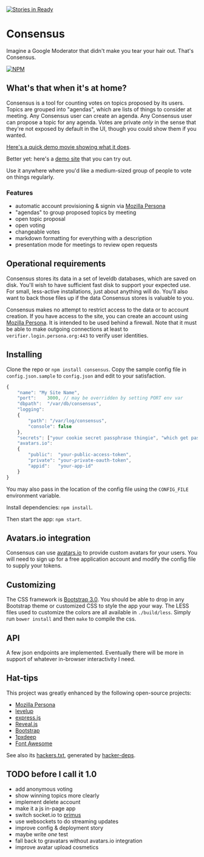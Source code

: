 [![Stories in Ready](https://badge.waffle.io/ceejbot/consensus.png?label=ready)](https://waffle.io/ceejbot/consensus)  
# Consensus

Imagine a Google Moderator that didn't make you tear your hair out. That's Consensus.

[![NPM](https://nodei.co/npm/consensus.png)](https://nodei.co/npm/consensus/)

## What's that when it's at home?

Consensus is a tool for counting votes on topics proposed by its users. Topics are grouped into "agendas", which are lists of things to consider at meeting. Any Consensus user can create an agenda. Any Consensus user can propose a topic for any agenda. Votes are private *only* in the sense that they're not exposed by default in the UI, though you could show them if you wanted.

[Here's a quick demo movie showing what it does](https://cloudup.com/cWPa8l1RdsF).

Better yet: here's a [demo site](http://demo.consensoid.io/) that you can try out.

Use it anywhere where you'd like a medium-sized group of people to vote on things regularly.

### Features

- automatic account provisioning & signin via [Mozilla Persona](https://www.mozilla.org/en-US/persona/)
- "agendas" to group proposed topics by meeting
- open topic proposal
- open voting
- changeable votes
- markdown formatting for everything with a description
- presentation mode for meetings to review open requests

## Operational requirements

Consensus stores its data in a set of leveldb databases, which are saved on disk. You'll wish to have sufficient fast disk to support your expected use. For small, less-active installations, just about anything will do. You'll also want to back those files up if the data Consensus stores is valuable to you. 

Consensus makes no attempt to restrict access to the data or to account creation. If you have access to the site, you can create an account using [Mozilla Persona](https://www.mozilla.org/en-US/persona/). It is intended to be used behind a firewall. Note that it must be able to make outgoing connections at least to `verifier.login.persona.org:443` to verify user identities.

## Installing

Clone the repo or `npm install consensus`. Copy the sample config file in `config.json.sample` to `config.json` and edit to your satisfaction.

```javascript
{
	"name": "My Site Name",
	"port":    3000, // may be overridden by setting PORT env var
	"dbpath":  "/var/db/consensus",
	"logging": 
	{
		"path": "/var/log/consensus",
		"console": false
	},
	"secrets": ["your cookie secret passphrase thingie", "which get passed to keygrip" ],
	"avatars.io":
	{
		"public":  "your-public-access-token",
		"private": "your-private-oauth-token",
		"appid":   "your-app-id"
	}
}
```

You may also pass in the location of the config file using the `CONFIG_FILE` environment variable.

Install dependencies: `npm install`.

Then start the app: `npm start`.

## Avatars.io integration

Consensus can use [avatars.io](http://avatars.io/) to provide custom avatars for your users. You will need to sign up for a free application account and modify the config file to supply your tokens.

## Customizing

The CSS framework is [Bootstrap 3.0](http://getbootstrap.com). You should be able to drop in any Bootstrap theme or customized CSS to style the app your way. The LESS files used to customize the colors are all available in `./build/less`. Simply run `bower install` and then `make` to compile the css.

## API

A few json endpoints are implemented. Eventually there will be more in support of whatever in-browser interactivity I need.

## Hat-tips

This project was greatly enhanced by the following open-source projects:

* [Mozilla Persona](https://www.mozilla.org/en-US/persona/)
* [levelup](https://github.com/rvagg/node-levelup)
* [express.js](http://expressjs.com)
* [Reveal.js](http://lab.hakim.se/reveal-js/)
* [Bootstrap](http://getbootstrap.com/)
* [1pxdeep](http://rriepe.github.io/1pxdeep/)
* [Font Awesome](http://fortawesome.github.io/Font-Awesome/)

See also its [hackers.txt](hackers.txt), generated by [hacker-deps](https://github.com/substack/hacker-deps).

## TODO before I call it 1.0

- add anonymous voting
- show winning topics more clearly
- implement delete account
- make it a js in-page app
- switch socket.io to [primus](http://primus.io)
- use websockets to do streaming updates
- improve config & deployment story
- maybe write *one* test
- fall back to gravatars without avatars.io integration
- improve avatar upload cosmetics
